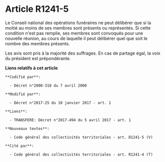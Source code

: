 # Article R1241-5

Le Conseil national des opérations funéraires ne peut délibérer que si la moitié au moins de ses membres sont présents ou
représentés. Si cette condition n'est pas remplie, ses membres sont convoqués pour une nouvelle réunion, au cours de laquelle
il peut délibérer quel que soit le nombre des membres présents.

Les avis sont pris à la majorité des suffrages. En cas de partage égal, la voix du président est prépondérante.

**Liens relatifs à cet article**

	**Codifié par**:

	  - Décret n°2000-318 du 7 avril 2000

	**Modifié par**:

	  - Décret n°2017-25 du 10 janvier 2017 - art. 1

	**Liens**:

	  - TRANSFERE: Décret n°2017-494 du 5 avril 2017 - art. 1

	**Nouveaux textes**:

	  - Code général des collectivités territoriales - art. D1241-5 (V)

	**Cité par**:

	  - Code général des collectivités territoriales - art. R1241-4 (T)

